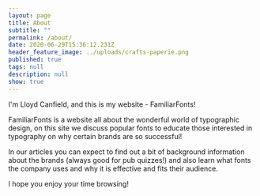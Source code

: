 ```yaml
---
layout: page
title: About
subtitle: ""
permalink: /about/
date: 2020-06-29T15:36:12.231Z
header_feature_image: ../uploads/crafts-paperie.png
published: true
tags: null
description: null
show: true
---
```

I'm Lloyd Canfield, and this is my website - FamiliarFonts!

FamiliarFonts is a website all about the wonderful world of typographic design, on this site we discuss popular fonts to educate those interested in typography on why certain brands are so successful!

In our articles you can expect to find out a bit of background information about the brands (always good for pub quizzes!) and also learn what fonts the company uses and why it is effective and fits their audience.

I hope you enjoy your time browsing!
